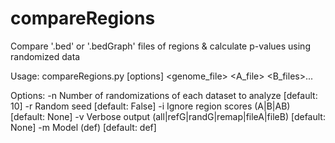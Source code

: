 # compareRegions
Compare '.bed' or '.bedGraph' files of regions & calculate p-values using randomized data

Usage: compareRegions.py [options] <genome_file> <A_file> <B_files>...

Options:
	-n <arg>	  Number of randomizations of each dataset to analyze 	[default: 10]
	-r 		  Random seed 						[default: False]
	-i <arg>	  Ignore region scores (A|B|AB) 			[default: None]
	-v <arg>	  Verbose output (all|refG|randG|remap|fileA|fileB)	[default: None]
	-m <arg>	  Model (def)						[default: def]
